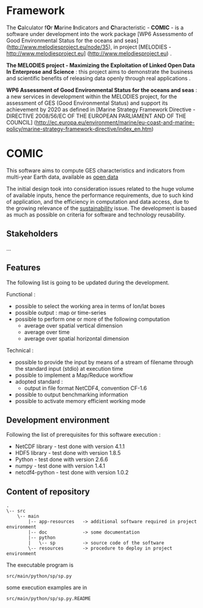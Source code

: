 # Framework 
The **C**alculator f**O**r **M**arine **I**ndicators and **C**haracteristic - **COMIC** - is a software under development into the work package 
[WP6 Assessmento of Good Environmental Status for the oceans and seas] (http://www.melodiesproject.eu/node/35), 
in project [MELODIES - http://www.melodiesproject.eu] (http://www.melodiesproject.eu) . 

**The MELODIES project - Maximizing the Exploitation of Linked Open Data In Enterprose and Science** : 
this project aims to demonstrate the business and scientific benefits of releasing data openly through real applications .

**WP6 Assessment of Good Environmental Status for the oceans and seas** : a new services in development 
within the MELODIES project, for the assessment of GES (Good Environmental Status) and support its achievement 
by 2020 as defined in [Marine Strategy Framework Directive - DIRECTIVE 2008/56/EC OF THE EUROPEAN PARLIAMENT AND OF THE COUNCIL] (http://ec.europa.eu/environment/marine/eu-coast-and-marine-policy/marine-strategy-framework-directive/index_en.htm)


# COMIC

This software aims to compute GES characteristics and indicators from multi-year Earth data, available as [open data](https://open-data.europa.eu/en/data) 

The initial design took into consideration issues related to the huge volume of available inputs, 
hence the performance requirements, due to such kind of application, 
and the efficiency in computation and data access, due to the growing relevance of the [sustainability](http://ec.europa.eu/environment/eussd/) issue. 
The development is based as much as possible on criteria for software and technology reusability.   


## Stakeholders

...


## Features

The following list is going to be updated during the development.

Functional :

* possible to select the working area in terms of lon/lat boxes
* possible output : map or time-series
* possible to perform one or more of the following computation 
	* average over spatial vertical dimension 
	* average over time 
	* average over spatial horizontal dimension

Technical :

* possible to provide the input by means of a stream of filename through the standard input (stdio) at execution time
* possible to implement a Map/Reduce workflow
* adopted standard : 
	* output in file format NetCDF4, convention CF-1.6
* possible to output benchmarking information
* possible to activate memory efficient working mode


## Development environment

Following the list of prerequisites for this software execution :

* NetCDF library - test done with version 4.1.1
* HDF5 library - test done with version 1.8.5
* Python - test done with version 2.6.6
* numpy - test done with version 1.4.1
* netcdf4-python - test done with version 1.0.2


## Content of repository


```
.
\-- src
    \-- main
        |-- app-resources   -> additional software required in project environment
        |-- doc             -> some documentation
        |-- python
        |   \-- sp          -> source code of the software
        \-- resources       -> procedure to deploy in project environment
```

The executable program is 
```
src/main/python/sp/sp.py
```
some execution examples are in 
```
src/main/python/sp/sp.py.README
```
